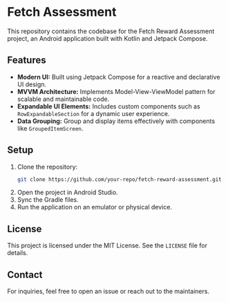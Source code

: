 # Fetch Assessment

This repository contains the codebase for the Fetch Reward Assessment project, an Android application built with Kotlin and Jetpack Compose.

## Features

- **Modern UI:** Built using Jetpack Compose for a reactive and declarative UI design.
- **MVVM Architecture:** Implements Model-View-ViewModel pattern for scalable and maintainable code.
- **Expandable UI Elements:** Includes custom components such as `RowExpandableSection` for a dynamic user experience.
- **Data Grouping:** Group and display items effectively with components like `GroupedItemScreen`.

## Setup

1. Clone the repository:
   ```bash
   git clone https://github.com/your-repo/fetch-reward-assessment.git
   ```
2. Open the project in Android Studio.
3. Sync the Gradle files.
4. Run the application on an emulator or physical device.

## License

This project is licensed under the MIT License. See the `LICENSE` file for details.

## Contact

For inquiries, feel free to open an issue or reach out to the maintainers.

